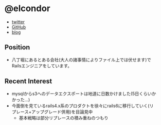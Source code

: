 @elcondor
====

- [twitter](https://twitter.com/elcondor)
- [GitHub](https://github.com/condor)
- [blog](http://blog.el-condor.net/)

Position
----

- 八丁堀にあるとある会社(大人の諸事情によりファイル上では伏せます)でRailsエンジニアをしています。

Recent Interest
----

- mysqlからs3へのデータエクスポートは地道に日数かけました(5日くらいかかった...)
- 今面倒を見ているrails4.x系のプロダクトを徐々にrails6に移行していく(リプレース+アップグレード併用)を目論見中
  - 基本戦略は部分リプレースの積み重ねのつもり
